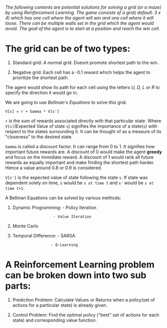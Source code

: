 *The following contents are potential solutions for solving a grid (or a maze) by using Reinforcement Learning.
The game consists of a grid( default: 3 x 4) which has one cell where the agent will win and one cell where it will loose.
There can be multiple walls set in the grid which the agent would avoid. The goal of the agent is to start at a position and reach the win cell.*

# The grid can be of two types:
  1. Standard grid: A normal grid. Doesnt promote shortest path to the win.
  
  2. Negative grid: Each cell has a -0.1 reward which helps the agent to prioritize the shortest path.

The agent would show its path for each cell using the letters *U, D, L or R* to specify the direction it would go in.

  
We are going to use *Bellman's Equations* to solve this grid.
```
V[s] = r + Gamma * V[s']
```
`r` is the sum of rewards associated directly with that particular state.
Where `V[s]`(Expected Value of state `s`) signifies the importance of a state(`s`) with respect to the states surrounding it. It can be thought of as a measure of its "closeness" to the desired state.

`Gamma` is called a discount factor. It can range from 0 to 1. It signifies how important future rewards are. A discount of 0 would make the agent **greedy** and focus on the immidiate reward. A discount of 1 would rank all future rewards as equally important and make finding the shortest path harder. Hence a value around 0.8 or 0.9 is considered.

`V[s']` is the expected value of state following the state `s`. If state was dependent solely on time, `s` would be `s at time t` and 
`s'` would be `s at time t+1`.

A Bellman Equations can be solved by various methods:
  1. Dynamic Programming:  - Policy Iteration
                           
                           - Value Iteration
  2. Monte Carlo
  
  
  3. Temporal Difference: - SARSA
                          
                          - Q-Learning
                          
# A Reinforcement Learning problem can be broken down into two sub parts:

  1. Prediction Problem: Calculate Values or Returns when a policy(set of actions for a particular state) is already given.

  2. Control Problem: Find the optimal policy ("best" set of actions for each state) and corresponding value function.


